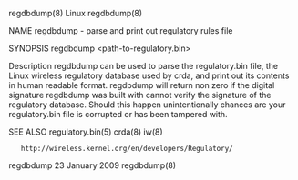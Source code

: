 regdbdump(8)                                                                                        Linux                                                                                        regdbdump(8)



NAME
       regdbdump - parse and print out regulatory rules file

SYNOPSIS
       regdbdump <path-to-regulatory.bin>





Description
       regdbdump can be used to parse the regulatory.bin file, the Linux wireless regulatory database used by crda, and print out its contents in human readable format.  regdbdump will return non zero if
       the digital signature regdbdump was built with cannot verify the signature of the regulatory database.  Should this happen unintentionally chances are your regulatory.bin file is corrupted or has
       been tampered with.


SEE ALSO
       regulatory.bin(5) crda(8) iw(8)

       http://wireless.kernel.org/en/developers/Regulatory/



regdbdump                                                                                      23 January 2009                                                                                   regdbdump(8)
